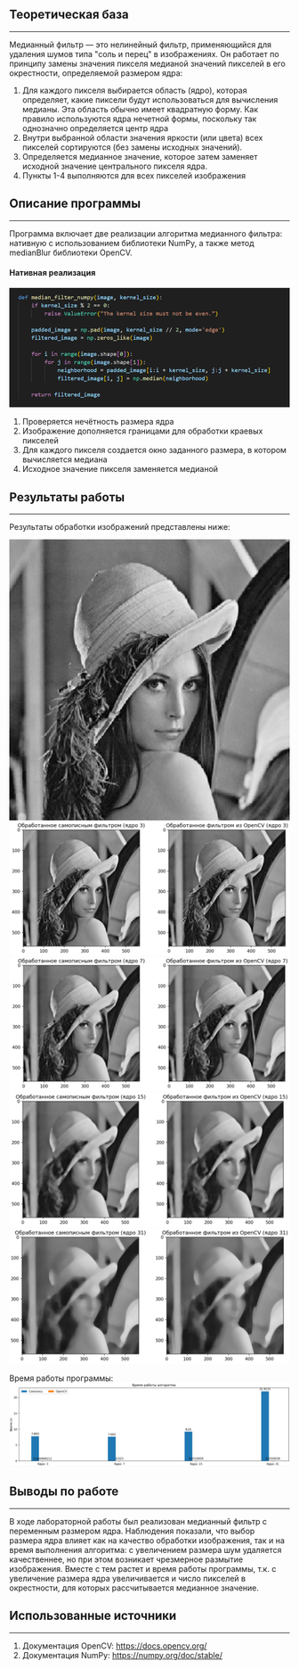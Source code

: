 ## Теоретическая база
***
Медианный фильтр — это нелинейный фильтр, применяющийся для удаления шумов типа "соль и перец" в изображениях. Он работает по принципу замены значения пикселя медианой значений пикселей в его окрестности, определяемой размером ядра: 
1) Для каждого пикселя выбирается область (ядро), которая определяет, какие пиксели будут использоваться для вычисления медианы. Эта область обычно имеет квадратную форму. Как правило используются ядра нечетной формы, поскольку так однозначно определяется центр ядра
2) Внутри выбранной области значения яркости (или цвета) всех пикселей сортируются (без замены исходных значений).
3) Определяется медианное значение, которое затем заменяет исходной значение центрального пикселя ядра.
4) Пункты 1-4 выполняются для всех пикселей изображения

## Описание программы
***
Программа включает две реализации алгоритма медианного фильтра: нативную  с использованием библиотеки NumPy, а также метод medianBlur библиотеки OpenCV. 
#### Нативная реализация
![](algo.png)

1) Проверяется нечётность размера ядра
2) Изображение дополняется границами для обработки краевых пикселей
3) Для каждого пикселя создается окно заданного размера, в котором вычисляется медиана
4) Исходное значение пикселя заменяется медианой

## Результаты работы
***
Результаты обработки изображений представлены ниже:

![](lena.png)
![](kernel3.png)
![](kernel7.png)
![](kernel15.png)
![](kernel31.png)

Время работы программы:
![](time_measurements.png)

## Выводы по работе
***
В ходе лабораторной работы был реализован медианный фильтр с переменным размером ядра. Наблюдения показали, что выбор размера ядра влияет как на качество обработки изображения, так и на время выполнения алгоритма: с увеличением размера шум удаляется качественнее, но при этом возникает чрезмерное размытие изображения. Вместе с тем растет и время работы программы, т.к. с увеличение размера ядра увеличивается и число пикселей в окрестности, для которых рассчитывается медианное значение.

## Использованные источники
***
1) Документация OpenCV: https://docs.opencv.org/
2) Документация NumPy: https://numpy.org/doc/stable/

